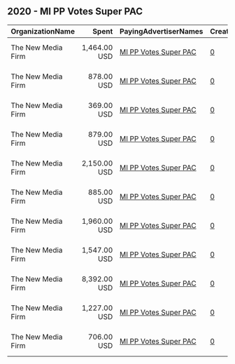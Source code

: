 ## 2020 - MI PP Votes Super PAC 
|OrganizationName|Spent|PayingAdvertiserNames|CreativeUrls|Impressions|Genders|AgeBrackets|CountryCodes|BillingAddresses|CandidateBallotInformation|
|:---|---:|:---|:---|---:|:---|:---|:---|:---|:---|
|The New Media Firm|1,464.00 USD|[MI PP Votes Super PAC](2020/MI_PP_Votes_Super_PAC.md)|[0](https://www.snap.com/political-ads/asset/cb8247ba7c441cfda43bc86ef6750aed900e7f14ca7172ae992e6c10badcba1a?mediaType=mp4)|90,744|FEMALE|18+|united states|"1730 Rhode Island Ave, NW Ste 213,Washington,20036,US"|Michigan State Legislative Candidates|
|The New Media Firm|878.00 USD|[MI PP Votes Super PAC](2020/MI_PP_Votes_Super_PAC.md)|[0](https://www.snap.com/political-ads/asset/465b1e18a3785e27317a900c178f2fdddcd6429324351c817b74f4453c42ffb9?mediaType=mp4)|60,704|FEMALE|18+|united states|"1730 Rhode Island Ave, NW Ste 213,Washington,20036,US"|Michigan State Legislative Candidates|
|The New Media Firm|369.00 USD|[MI PP Votes Super PAC](2020/MI_PP_Votes_Super_PAC.md)|[0](https://www.snap.com/political-ads/asset/69442a7e8cfc53371e600d734a8680d7ee5b832bbf0bd640edd7390bd2ad5b45?mediaType=mp4)|25,789|FEMALE|18+|united states|"1730 Rhode Island Ave, NW Ste 213,Washington,20036,US"|Michigan State Legislative Candidates|
|The New Media Firm|879.00 USD|[MI PP Votes Super PAC](2020/MI_PP_Votes_Super_PAC.md)|[0](https://www.snap.com/political-ads/asset/f90e9dc98e27089c9f1f1fb59ba8d71888dd6ea21494ee3e11b2c7861cfe49aa?mediaType=mp4)|55,950|FEMALE|18+|united states|"1730 Rhode Island Ave, NW Ste 213,Washington,20036,US"|Michigan State Legislative Candidates|
|The New Media Firm|2,150.00 USD|[MI PP Votes Super PAC](2020/MI_PP_Votes_Super_PAC.md)|[0](https://www.snap.com/political-ads/asset/e4e7e7ccda4fde43058ce32b61b8296bed7e3a5e94726558e3a9573ccc7f3b4e?mediaType=mp4)|146,857|FEMALE|18+|united states|"1730 Rhode Island Ave, NW Ste 213,Washington,20036,US"|Michigan State Legislative Candidates|
|The New Media Firm|885.00 USD|[MI PP Votes Super PAC](2020/MI_PP_Votes_Super_PAC.md)|[0](https://www.snap.com/political-ads/asset/c328003d0d873db0b80f30dc2eaaa1e1eedfeddd225c67d624f31264bed9b546?mediaType=mp4)|60,919|FEMALE|18+|united states|"1730 Rhode Island Ave, NW Ste 213,Washington,20036,US"|Michigan State Legislative Candidates|
|The New Media Firm|1,960.00 USD|[MI PP Votes Super PAC](2020/MI_PP_Votes_Super_PAC.md)|[0](https://www.snap.com/political-ads/asset/a437957e836df1a4accf67de61a0e9321015ef4880048100a3e676c2d0a79a80?mediaType=mp4)|156,073|FEMALE|18+|united states|"1730 Rhode Island Ave, NW Ste 213,Washington,20036,US"|Michigan State Legislative Candidates|
|The New Media Firm|1,547.00 USD|[MI PP Votes Super PAC](2020/MI_PP_Votes_Super_PAC.md)|[0](https://www.snap.com/political-ads/asset/7a96afcb95ef840c3313871e8528fc8c249ce59c123285faea6cb75c41897e2f?mediaType=mp4)|110,003|FEMALE|18+|united states|"1730 Rhode Island Ave, NW Ste 213,Washington,20036,US"|Michigan State Legislative Candidates|
|The New Media Firm|8,392.00 USD|[MI PP Votes Super PAC](2020/MI_PP_Votes_Super_PAC.md)|[0](https://www.snap.com/political-ads/asset/97c92b1457950491dfd4f1dca461e231481c63f4931e3f4329e074aae48e8db9?mediaType=mp4)|745,936||18+|united states|"1730 Rhode Island Ave, NW Ste 213,Washington,20036,US"|Bridget Mary McCormack and Elizabeth Welch|
|The New Media Firm|1,227.00 USD|[MI PP Votes Super PAC](2020/MI_PP_Votes_Super_PAC.md)|[0](https://www.snap.com/political-ads/asset/2b9000dab31b445b411289823e8a36ba5a094c1ccb289d7cadea05a189dc31e1?mediaType=mp4)|89,411|FEMALE|18+|united states|"1730 Rhode Island Ave, NW Ste 213,Washington,20036,US"|Michigan State Legislative Candidates|
|The New Media Firm|706.00 USD|[MI PP Votes Super PAC](2020/MI_PP_Votes_Super_PAC.md)|[0](https://www.snap.com/political-ads/asset/18cc04eeb7d7d9674b2bc93cc883b4421f7312479b4bdc436c66e7e96e50114b?mediaType=mp4)|43,946|FEMALE|18+|united states|"1730 Rhode Island Ave, NW Ste 213,Washington,20036,US"|Michigan State Legislative Candidates|
